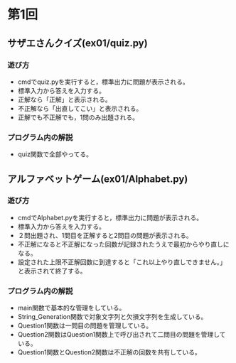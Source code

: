 # 第1回
## サザエさんクイズ(ex01/quiz.py)
### 遊び方
* cmdでquiz.pyを実行すると，標準出力に問題が表示される。
* 標準入力から答えを入力する。
* 正解なら「正解」と表示される。
* 不正解なら「出直してこい」と表示される。
* 正解でも不正解でも，1問のみ出題される。
### プログラム内の解説
* quiz関数で全部やってる。

## アルファベットゲーム(ex01/Alphabet.py)
### 遊び方
* cmdでAlphabet.pyを実行すると，標準出力に問題が表示される。
* 標準入力から答えを入力する。
* ２問出題され、1問目を正解すると2問目の問題が表示される。
* 不正解になると不正解になった回数が記録されたうえで最初からやり直しになる。
* 設定された上限不正解回数に到達すると「これ以上やり直しできません。」と表示されて終了する。
### プログラム内の解説
* main関数で基本的な管理をしている。
* String_Generation関数で対象文字列と欠損文字列を生成している。
* Question1関数は一問目の問題を管理している。
* Question2関数はQuestion1関数上で呼び出されて二問目の問題を管理している。
* Question1関数とQuestion2関数は不正解の回数を共有している。


